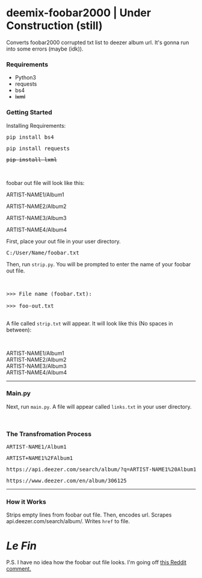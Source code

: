 # deemix-foobar2000 | Under Construction (still)
Converts foobar2000 corrupted txt list to deezer album url. It's gonna run into some errors (maybe (idk)).

<h3>Requirements</h3>
<ul>
  <li>Python3</li>
  <li>requests</li>
  <li>bs4</li>
  <strike><li>lxml</li></strike>
 </ul>
<h3>Getting Started</h3>
<p>Installing Requirements:</p>
<pre>pip install bs4</pre>
<pre>pip install requests</pre>
<strike><pre>pip install lxml</pre></strike><br>
<p>foobar out file will look like this:</p>

ARTIST-NAME1/Album1<br>

ARTIST-NAME2/Album2<br>

ARTIST-NAME3/Album3<br>

ARTIST-NAME4/Album4

<p>First, place your out file in your user directory.</p>
<pre>C:/User/Name/foobar.txt</pre>
<p>Then, run <code>strip.py</code>. You will be prompted to enter the name of your foobar out file.</p><br>
<pre>
>>> File name (foobar.txt):<br>
>>> foo-out.txt<br>
</pre>
<p>A file called <code>strip.txt</code> will appear. It will look like this (No spaces in between):</p><br>

ARTIST-NAME1/Album1<br>
ARTIST-NAME2/Album2<br>
ARTIST-NAME3/Album3<br>
ARTIST-NAME4/Album4

<hr>
<h3>Main.py</h3>
<p>Next, run <code>main.py</code>. A file will appear called <code>links.txt</code> in your user directory.</p><br>
<h3>The Transfromation Process</h3>
<pre>ARTIST-NAME1/Album1</pre>
<pre>ARTIST+NAME1%2FAlbum1</pre>
<pre>https://api.deezer.com/search/album/?q=ARTIST-NAME1%20Album1&index=0&limit=2&output=xml</pre>
<pre>https://www.deezer.com/en/album/306125</pre>
<hr>
<h3>How it Works</h3>
<p>Strips empty lines from foobar out file. Then, encodes url. Scrapes api.deezer.com/search/album/. Writes <code>href</code> to file.</p>
<h1><b><i>Le Fin</i></b></h1>
<p>P.S. I have no idea how the foobar out file looks. I'm going off <a href="https://www.reddit.com/r/deemix/comments/nsvghm/how_replace_this_text_artistnamealbum_by_the/">this Reddit comment.

